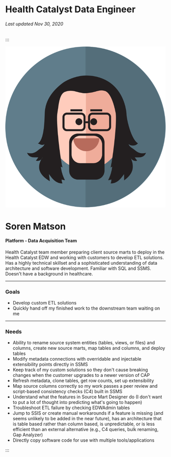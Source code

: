 # Health Catalyst Data Engineer

###### Last updated Nov 30, 2020

:::

<div class="persona-header">

![Avatar Image](./assets/avatars/avatar97.svg)

<div>

# Soren Matson

#### Platform - Data Acquisition Team

Health Catalyst team member preparing client source marts to deploy in the Health Catalyst EDW and working with customers to develop ETL solutions. Has a highly technical skillset and a sophisticated understanding of data architecture and software development.  Familiar with SQL and SSMS. Doesn't have a background in healthcare.

</div>

</div>

<article>

---

### Goals

-   Develop custom ETL solutions
-   Quickly hand off my finished work to the downstream team waiting on me

---

### Needs

-   Ability to rename source system entities (tables, views, or files) and columns, create new source marts, map tables and columns, and deploy tables
-   Modify metadata connections with overridable and injectable extensibility points directly in SSMS
-   Keep track of my custom solutions so they don't cause breaking changes when the customer upgrades to a newer version of CAP
-   Refresh metadata, clone tables, get row counts, set up extensibility
-   Map source columns correctly so my work passes a peer review and script-based consistency checks (C4) built in SSMS
-   Understand what the features in Source Mart Designer do (I don't want to put a lot of thought into predicting what's going to happen)
-   Troubleshoot ETL failure by checking EDWAdmin tables
-   Jump to SSIS or create manual workarounds if a feature is missing (and seems unlikely to be added in the near future), has an architecture that is table based rather than column based, is unpredictable, or is less efficient than an external alternative (e.g., C4 queries, bulk renaming, Gap Analyzer)
-   Directly copy software code for use with multiple tools/applications

</article>

:::
